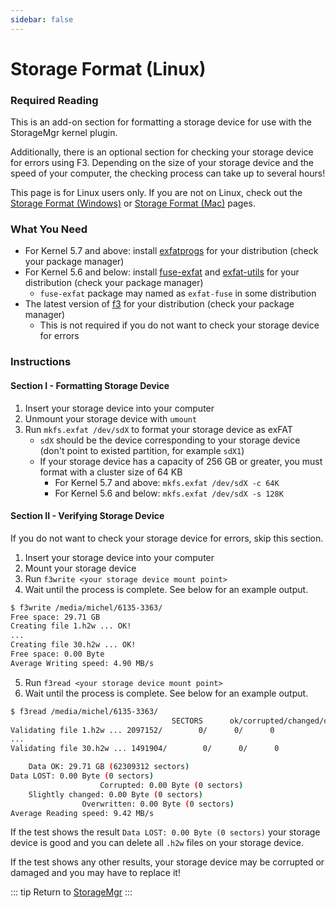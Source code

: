 ```yaml
---
sidebar: false
---
```


# Storage Format (Linux)

### Required Reading

This is an add-on section for formatting a storage device for use with the StorageMgr kernel plugin.

Additionally, there is an optional section for checking your storage device for errors using F3. Depending on the size of your storage device and the speed of your computer, the checking process can take up to several hours!

This page is for Linux users only. If you are not on Linux, check out the [Storage Format (Windows)](storage-format-(windows)) or [Storage Format (Mac)](storage-format-(mac)) pages.

### What You Need

* For Kernel 5.7 and above: install [exfatprogs](https://github.com/exfatprogs/exfatprogs) for your distribution (check your package manager)
* For Kernel 5.6 and below: install [fuse-exfat](https://github.com/relan/exfat) and [exfat-utils](https://github.com/relan/exfat) for your distribution (check your package manager)
    + `fuse-exfat` package may named as `exfat-fuse` in some distribution
* The latest version of [f3](https://github.com/AltraMayor/f3/) for your distribution (check your package manager)
    + This is not required if you do not want to check your storage device for errors

### Instructions

#### Section I - Formatting Storage Device

1. Insert your storage device into your computer
1. Unmount your storage device with `umount`
1. Run `mkfs.exfat /dev/sdX` to format your storage device as exFAT
    + `sdX` should be the device corresponding to your storage device (don't point to existed partition, for example `sdX1`)
    + If your storage device has a capacity of 256 GB or greater, you must format with a cluster size of 64 KB
        + For Kernel 5.7 and above: `mkfs.exfat /dev/sdX -c 64K`
        + For Kernel 5.6 and below: `mkfs.exfat /dev/sdX -s 128K`

#### Section II - Verifying Storage Device

If you do not want to check your storage device for errors, skip this section.

1. Insert your storage device into your computer
1. Mount your storage device
1. Run `f3write <your storage device mount point>`
1. Wait until the process is complete. See below for an example output.

~~~ bash
$ f3write /media/michel/6135-3363/
Free space: 29.71 GB
Creating file 1.h2w ... OK!
...
Creating file 30.h2w ... OK!
Free space: 0.00 Byte
Average Writing speed: 4.90 MB/s
~~~

5. Run `f3read <your storage device mount point>`
1. Wait until the process is complete. See below for an example output.

~~~ bash
$ f3read /media/michel/6135-3363/
									SECTORS      ok/corrupted/changed/overwritten
Validating file 1.h2w ... 2097152/        0/      0/      0
...
Validating file 30.h2w ... 1491904/        0/      0/      0

	Data OK: 29.71 GB (62309312 sectors)
Data LOST: 0.00 Byte (0 sectors)
					Corrupted: 0.00 Byte (0 sectors)
	Slightly changed: 0.00 Byte (0 sectors)
				Overwritten: 0.00 Byte (0 sectors)
Average Reading speed: 9.42 MB/s
~~~

If the test shows the result `Data LOST: 0.00 Byte (0 sectors)` your storage device is good and you can delete all `.h2w` files on your storage device.

If the test shows any other results, your storage device may be corrupted or damaged and you may have to replace it!

::: tip
Return to [StorageMgr](storagemgr)
:::
